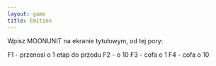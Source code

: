 ```yaml
---
layout: game
title: Emition
---
```


Wpisz MOONUNIT na ekranie tytułowym, od tej pory:

F1 - przenosi o 1 etap do przodu
F2 - o 10
F3 - cofa o 1
F4 - cofa o 10
